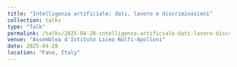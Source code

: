 ```yaml
---
title: "Intelligenza artificiale: dati, lavoro e discriminazioni"
collection: talks
type: "Talk"
permalink: /talks/2025-04-28-intelligenza-artificiale-dati-lavoro-discriminazioni-liceonolfiapolloni
venue: "Assemblea d'Istituto Liceo Nolfi-Apolloni"
date: 2025-04-28
location: "Fano, Italy"
---
```

